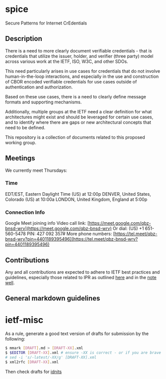 # spice

Secure Patterns for Internet CrEdentials

## Description

There is a need to more clearly document verifiable credentials - that is 
credentials that utilize the issuer, holder, and verifier (three party) 
model across various work at the IETF, ISO, W3C, and other SDOs.  

This need particularly arises in use cases for credentials that do not
involve human-in-the-loop interactions, and  especially in the use and 
construction of CBOR encoded verifiable credentials for use cases outside 
of authentication and authorization.

Based on these use cases, there is a need to clearly define message
formats and supporting mechanisms.  

Additionally, multiple groups at the IETF need a clear definition for
what architectures might exist and should be leveraged for certain use
cases, and to identify where there are gaps or new architectural
concepts that need to be defined.

This repository is a collection of documents related to this proposed
working group.

## Meetings

We currently meet Thursdays:

### Time

EDT/EST, Eastern Daylight Time (US) at 12:00p
DENVER, United States, Colorado (US) at 10:00a
LONDON, United Kingdom, England at 5:00p

### Connection Info

Google Meet joining info
Video call link: [https://meet.google.com/qbz-bnsd-wrv](https://meet.google.com/qbz-bnsd-wrv)
Or dial: ‪(US) +1 651-560-5478‬ PIN: ‪427 092 357‬#
More phone numbers: [https://tel.meet/qbz-bnsd-wrv?pin=4401189395496](https://tel.meet/qbz-bnsd-wrv?pin=4401189395496)

## Contributions

Any and all contributions are expected to adhere to IETF best practices
and guidelines, especially those related to IPR as outlined
[here](https://www.ietf.org/standards/ipr/) and in the [note
well](https://www.ietf.org/about/note-well/).

## General markdown guidelines

# ietf-misc

As a rule, generate a good text version of drafts for submission by the
following:

```bash
$ mmark [DRAFT].md > [DRAFT-XX].xml
$ $EDITOR [DRAFT-XX].xml # ensure -XX is correct - or if you are brave \
# sed -i 's/-latest/-XX/g' [DRAFT-XX].xml
$ xml2rfc [DRAFT-XX].xml
```

Then check drafts for [idnits](https://author-tools.ietf.org/idnits)
